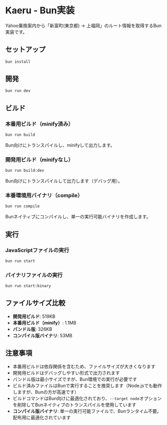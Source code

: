 # Kaeru - Bun実装

Yahoo乗換案内から「新富町(東京都) → 上福岡」のルート情報を取得するBun実装です。

## セットアップ

```sh
bun install
```

## 開発

```sh
bun run dev
```

## ビルド

### 本番用ビルド（minify済み）
```sh
bun run build
```
Bun向けにトランスパイルし、minifyして出力します。

### 開発用ビルド（minifyなし）
```sh
bun run build:dev
```
Bun向けにトランスパイルして出力します（デバッグ用）。

### 本番環境用バイナリ（compile）
```sh
bun run compile
```
Bunネイティブにコンパイルし、単一の実行可能バイナリを作成します。

## 実行

### JavaScriptファイルの実行
```sh
bun run start
```

### バイナリファイルの実行
```sh
bun run start:binary
```

## ファイルサイズ比較

- **開発用ビルド**: 519KB
- **本番用ビルド（minify）**: 1.1MB
- **バンドル版**: 326KB
- **コンパイル版バイナリ**: 53MB

## 注意事項

- 本番用ビルドは依存関係を含むため、ファイルサイズが大きくなります
- 開発用ビルドはデバッグしやすい形式で出力されます
- バンドル版は最小サイズですが、Bun環境での実行が必要です
- ビルド済みファイルはBunで実行することを推奨します（Node.jsでも動作しますが、Bunの方が高速です）
- ビルドコマンドはBun向けに最適化されており、`--target node`オプションを削除してBunネイティブのトランスパイルを使用しています
- **コンパイル版バイナリ**: 単一の実行可能ファイルで、Bunランタイム不要。配布用に最適化されています

